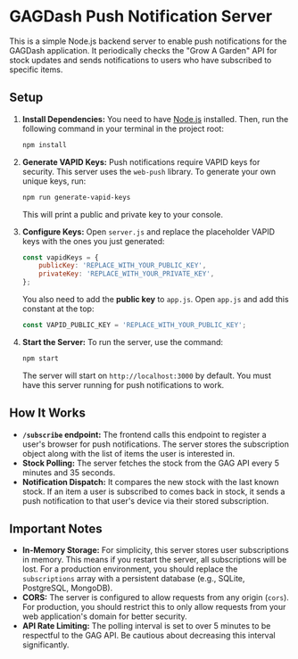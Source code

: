 # GAGDash Push Notification Server

This is a simple Node.js backend server to enable push notifications for the GAGDash application. It periodically checks the "Grow A Garden" API for stock updates and sends notifications to users who have subscribed to specific items.

## Setup

1.  **Install Dependencies:**
    You need to have [Node.js](https://nodejs.org/) installed. Then, run the following command in your terminal in the project root:
    ```bash
    npm install
    ```

2.  **Generate VAPID Keys:**
    Push notifications require VAPID keys for security. This server uses the `web-push` library. To generate your own unique keys, run:
    ```bash
    npm run generate-vapid-keys
    ```
    This will print a public and private key to your console.

3.  **Configure Keys:**
    Open `server.js` and replace the placeholder VAPID keys with the ones you just generated:

    ```javascript
    const vapidKeys = {
        publicKey: 'REPLACE_WITH_YOUR_PUBLIC_KEY',
        privateKey: 'REPLACE_WITH_YOUR_PRIVATE_KEY',
    };
    ```

    You also need to add the **public key** to `app.js`. Open `app.js` and add this constant at the top:

    ```javascript
    const VAPID_PUBLIC_KEY = 'REPLACE_WITH_YOUR_PUBLIC_KEY';
    ```

4.  **Start the Server:**
    To run the server, use the command:
    ```bash
    npm start
    ```
    The server will start on `http://localhost:3000` by default. You must have this server running for push notifications to work.

## How It Works

*   **`/subscribe` endpoint:** The frontend calls this endpoint to register a user's browser for push notifications. The server stores the subscription object along with the list of items the user is interested in.
*   **Stock Polling:** The server fetches the stock from the GAG API every 5 minutes and 35 seconds.
*   **Notification Dispatch:** It compares the new stock with the last known stock. If an item a user is subscribed to comes back in stock, it sends a push notification to that user's device via their stored subscription.

## Important Notes

*   **In-Memory Storage:** For simplicity, this server stores user subscriptions in memory. This means if you restart the server, all subscriptions will be lost. For a production environment, you should replace the `subscriptions` array with a persistent database (e.g., SQLite, PostgreSQL, MongoDB).
*   **CORS:** The server is configured to allow requests from any origin (`cors`). For production, you should restrict this to only allow requests from your web application's domain for better security.
*   **API Rate Limiting:** The polling interval is set to over 5 minutes to be respectful to the GAG API. Be cautious about decreasing this interval significantly.